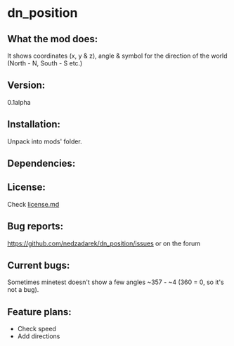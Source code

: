 # dn_position

## What the mod does:
It shows coordinates (x, y & z), angle & symbol for the direction of the world (North - N, South - S etc.)

## Version:
0.1alpha

## Installation:
Unpack into mods' folder.

## Dependencies:

## License:
Check [license.md](https://github.com/nedzadarek/dn_position/blob/master/license.md)

## Bug reports:
https://github.com/nedzadarek/dn_position/issues or on the forum

## Current bugs:
Sometimes minetest doesn't show a few angles ~357 - ~4 (360 = 0, so it's not a bug).

## Feature plans:
- Check speed
- Add directions
